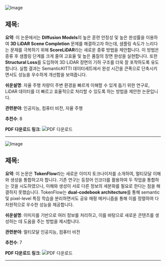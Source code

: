 ![Image](https://cdn-thumbnails.huggingface.co/social-thumbnails/papers/2412.03515.png)
## 제목:
**요약**:
이 논문에서는 **Diffusion Models**의 높은 훈련 안정성 및 높은 완성률을 이용하여 **3D LiDAR Scene Completion** 문제를 해결하고자 하는데, 샘플링 속도가 느리다는 문제를 극복하기 위해 **ScoreLiDAR**라는 새로운 증류 방법을 제안합니다. 이 방법은 증류 후 샘플링 단계를 크게 줄여 고효율 및 높은 품질의 장면 완성을 실현합니다. 또한 **Structural Loss**를 도입하여 3D LiDAR 장면의 기하 구조를 더욱 잘 포착하도록 유도합니다. 실험 결과는 SemanticKITTI 데이터세트에서 완성 시간을 큰폭으로 단축시키면서도 성능을 우수하게 개선함을 보여줍니다.

**쉬운설명**:
자율 주행 차량이 주변 환경을 빠르게 이해할 수 있게 돕기 위한 연구로, LiDAR 데이터를 더 빠르고 효율적으로 처리할 수 있도록 하는 방법을 제안한 논문입니다.

**관련분야**:
인공지능, 컴퓨터 비전, 자율 주행

**추천수**:
8

**PDF 다운로드 링크**: ![PDF 다운로드](https://arxiv.org/pdf/2412.03515)

---

![Image](https://cdn-thumbnails.huggingface.co/social-thumbnails/papers/2412.03069.png)
## 제목:
**요약**:
이 논문은 **TokenFlow**라는 새로운 이미지 토크나이저를 소개하여, 멀티모달 이해와 생성을 통합하고자 합니다. 기존 연구는 등장어 인코더를 활용하여 두 작업을 통합하는 것을 시도하였으나, 이해와 생성이 서로 다른 정보의 세분화를 필요로 한다는 점을 해결하지 못했습니다. TokenFlow는 **dual-codebook architecture**를 통해 semantic 및 pixel-level 특징 학습을 분리하면서도 공유 매핑 메커니즘을 통해 이를 정렬하여 다차원적으로 우수한 성능을 제공합니다.

**쉬운설명**:
이미지를 기반으로 여러 정보를 처리하고, 이를 바탕으로 새로운 콘텐츠를 생성하는 데 도움을 주는 방법을 제시합니다.

**관련분야**:
멀티모달 인공지능, 컴퓨터 비전

**추천수**:
7

**PDF 다운로드 링크**: ![PDF 다운로드](https://arxiv.org/pdf/2412.03069)

---